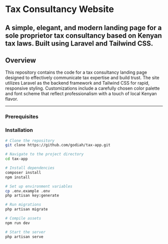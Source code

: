 # Tax Consultancy Website

## A simple, elegant, and modern landing page for a sole proprietor tax consultancy based on Kenyan tax laws. Built using Laravel and Tailwind CSS.

## Overview

This repository contains the code for a tax consultancy landing page designed to effectively communicate tax expertise and build trust. The site utilizes Laravel as the backend framework and Tailwind CSS for rapid, responsive styling. Customizations include a carefully chosen color palette and font scheme that reflect professionalism with a touch of local Kenyan flavor.

---

### Prerequisites

### Installation

```bash
# Clone the repository
git clone https://github.com/godiah/tax-app.git

# Navigate to the project directory
cd tax-app

# Install dependencies
composer install
npm install

# Set up environment variables
cp .env.example .env
php artisan key:generate

# Run migrations
php artisan migrate

# Compile assets
npm run dev

# Start the server
php artisan serve
```
